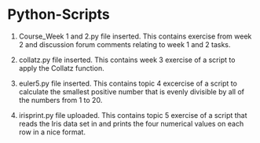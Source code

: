 # Python-Scripts

1. Course_Week 1 and 2.py file inserted. This contains exercise from week 2 and discussion forum comments relating to week 1 and 2 tasks.

2. collatz.py file inserted. This contains week 3 exercise of a script to apply the Collatz function.

3. euler5.py file inserted. This contains topic 4 excercise of a script to calculate the smallest positive number that is evenly divisible by all of the numbers from 1 to 20.

4. irisprint.py file uploaded. This contains topic 5 exercise of a script that reads the Iris data set in and prints the four numerical values on each row in a nice format.
